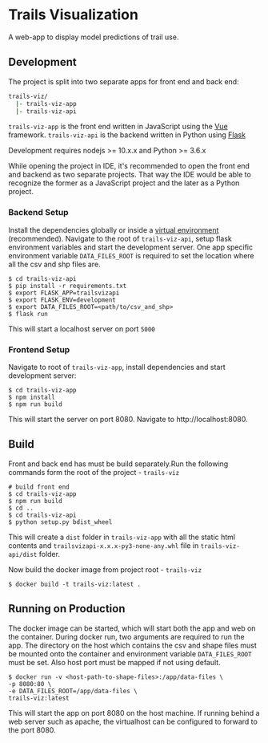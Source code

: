 # Trails Visualization

A web-app to display model predictions of trail use.

## Development

The project is split into two separate apps for front end and back end:
```bash
trails-viz/
  |- trails-viz-app
  |- trails-viz-api
```
`trails-viz-app` is the front end written in JavaScript using the [Vue](https://vuejs.org/) framework.
`trails-viz-api` is the backend written in Python using [Flask](https://palletsprojects.com/p/flask/)

Development requires nodejs >= 10.x.x and Python >= 3.6.x

While opening the project in IDE, it's recommended to open the front end and backend as two separate projects. That way
the IDE would be able to recognize the former as a JavaScript project and the later as a Python project.

### Backend Setup
Install the dependencies globally or inside a [virtual environment](https://docs.python-guide.org/dev/virtualenvs/) 
(recommended). Navigate to the root of `trails-viz-api`, setup flask environment variables and start the 
development server. One app specific environment variable `DATA_FILES_ROOT` is required to set the location where
all the csv and shp files are. 

```shell script
$ cd trails-viz-api
$ pip install -r requirements.txt
$ export FLASK_APP=trailsvizapi
$ export FLASK_ENV=development
$ export DATA_FILES_ROOT=<path/to/csv_and_shp>
$ flask run
```
This will start a localhost server on port `5000`

### Frontend Setup
Navigate to root of `trails-viz-app`, install dependencies and start development server:
```shell script
$ cd trails-viz-app
$ npm install
$ npm run build
```
This will start the server on port 8080. Navigate to http://localhost:8080.

## Build
Front and back end has must be build separately.Run the following commands form the root of the project - `trails-viz`
```shell script
# build front end
$ cd trails-viz-app
$ npm run build
$ cd ..
$ cd trails-viz-api
$ python setup.py bdist_wheel
```

This will create a `dist` folder in `trails-viz-app` with all the static html contents and 
`trailsvizapi-x.x.x-py3-none-any.whl` file in `trails-viz-api/dist` folder.

Now build the docker image from project root - `trails-viz`
```shell script
$ docker build -t trails-viz:latest .
``` 

## Running on Production
The docker image can be started, which will start both the app and web on the container. During docker run, two 
arguments are required to run the app. The directory on the host which contains the csv and shape files must be 
mounted onto the container and environment variable `DATA_FILES_ROOT` must be set. Also host port must be mapped
if not using default.
```shell script
$ docker run -v <host-path-to-shape-files>:/app/data-files \
-p 8080:80 \ 
-e DATA_FILES_ROOT=/app/data-files \
trails-viz:latest
``` 
This will start the app on port 8080 on the host machine. If running behind a web server such as apache,
the virtualhost can be configured to forward to the port 8080.
